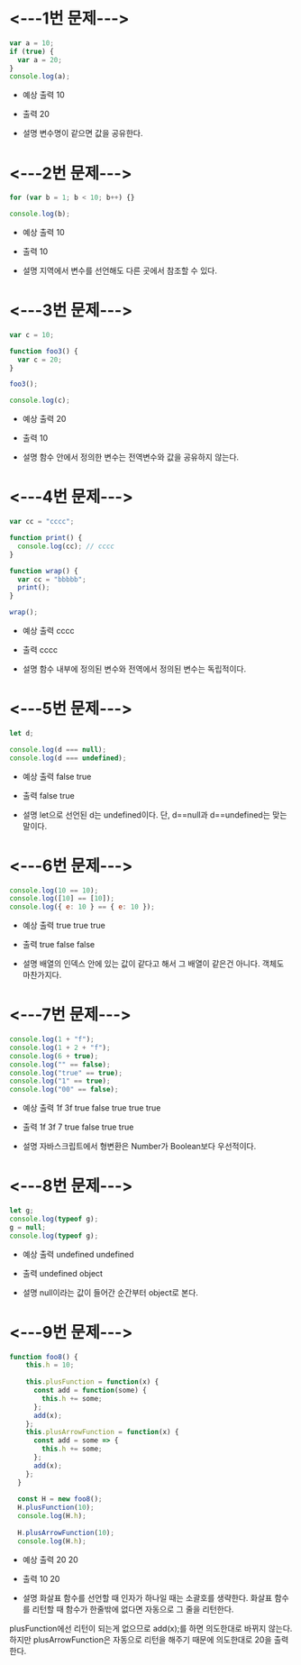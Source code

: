 # <---1번 문제--->
```javascript
var a = 10;
if (true) {
  var a = 20;
}
console.log(a);
```

- 예상 출력
10

- 출력
20

- 설명
변수명이 같으면 값을 공유한다.



# <---2번 문제--->
```javascript
for (var b = 1; b < 10; b++) {}

console.log(b);
```

- 예상 출력
10

- 출력
10

- 설명
지역에서 변수를 선언해도 다른 곳에서 참조할 수 있다.



# <---3번 문제--->
```javascript
var c = 10;

function foo3() {
  var c = 20;
}

foo3();

console.log(c);
```

- 예상 출력
20

- 출력
10

- 설명
함수 안에서 정의한 변수는 전역변수와 값을 공유하지 않는다.



# <---4번 문제--->
```javascript
var cc = "cccc";

function print() {
  console.log(cc); // cccc
}

function wrap() {
  var cc = "bbbbb";
  print();
}

wrap();
```

- 예상 출력
cccc

- 출력
cccc

- 설명
함수 내부에 정의된 변수와 전역에서 정의된 변수는 독립적이다.



# <---5번 문제--->
```javascript
let d;

console.log(d === null);
console.log(d === undefined);
```

- 예상 출력
false
true

- 출력
false
true

- 설명
let으로 선언된 d는 undefined이다.
단, d==null과 d==undefined는 맞는 말이다.



# <---6번 문제--->
```javascript
console.log(10 == 10);
console.log([10] == [10]);
console.log({ e: 10 } == { e: 10 });
```

- 예상 출력
true
true
true

- 출력
true
false
false

- 설명
배열의 인덱스 안에 있는 값이 같다고 해서 그 배열이 같은건 아니다.
객체도 마찬가지다.



# <---7번 문제--->
```javascript
console.log(1 + "f");
console.log(1 + 2 + "f");
console.log(6 + true);
console.log("" == false);
console.log("true" == true);
console.log("1" == true);
console.log("00" == false);
```

- 예상 출력
1f
3f
true
false
true
true
true

- 출력
1f
3f
7
true
false
true
true

- 설명
자바스크립트에서 형변환은 Number가 Boolean보다 우선적이다.



# <---8번 문제--->
```javascript
let g;
console.log(typeof g);
g = null;
console.log(typeof g);
```

- 예상 출력
undefined
undefined

- 출력
undefined
object

- 설명
null이라는 값이 들어간 순간부터 object로 본다.



# <---9번 문제--->
```javascript
function foo8() {
    this.h = 10;
  
    this.plusFunction = function(x) {
      const add = function(some) {
        this.h += some;
      };
      add(x);
    };
    this.plusArrowFunction = function(x) {
      const add = some => {
        this.h += some;
      };
      add(x);
    };
  }
  
  const H = new foo8();
  H.plusFunction(10);
  console.log(H.h);
  
  H.plusArrowFunction(10);
  console.log(H.h);
```

- 예상 출력
20
20

- 출력
10
20

- 설명
화살표 함수를 선언할 때 인자가 하나일 때는 소괄호를 생략한다.
화살표 함수를 리턴할 때 함수가 한줄밖에 없다면 자동으로 그 줄을 리턴한다.

plusFunction에선 리턴이 되는게 없으므로 add(x);를 하면 의도한대로 바뀌지 않는다.
하지만 plusArrowFunction은 자동으로 리턴을 해주기 때문에 의도한대로 20을 출력한다.

